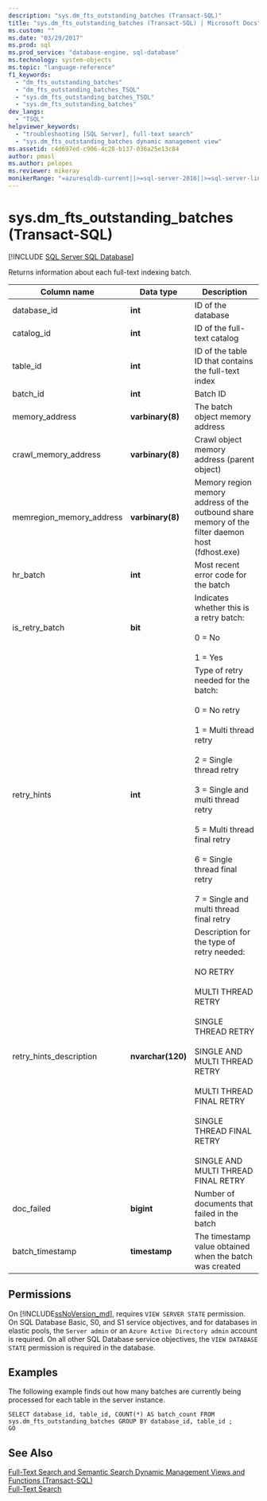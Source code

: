 ```yaml
---
description: "sys.dm_fts_outstanding_batches (Transact-SQL)"
title: "sys.dm_fts_outstanding_batches (Transact-SQL) | Microsoft Docs"
ms.custom: ""
ms.date: "03/29/2017"
ms.prod: sql
ms.prod_service: "database-engine, sql-database"
ms.technology: system-objects
ms.topic: "language-reference"
f1_keywords: 
  - "dm_fts_outstanding_batches"
  - "dm_fts_outstanding_batches_TSQL"
  - "sys.dm_fts_outstanding_batches_TSQL"
  - "sys.dm_fts_outstanding_batches"
dev_langs: 
  - "TSQL"
helpviewer_keywords: 
  - "troubleshooting [SQL Server], full-text search"
  - "sys.dm_fts_outstanding_batches dynamic management view"
ms.assetid: c4d697ed-c906-4c28-b137-036a25e13c84
author: pmasl 
ms.author: pelopes
ms.reviewer: mikeray
monikerRange: "=azuresqldb-current||>=sql-server-2016||>=sql-server-linux-2017||=azuresqldb-mi-current"
---
```

# sys.dm_fts_outstanding_batches (Transact-SQL)
[!INCLUDE [SQL Server SQL Database](../../includes/applies-to-version/sql-asdb.md)]

  Returns information about each full-text indexing batch.  
  
  |Column name|Data type|Description|  
|-----------------|---------------|-----------------|  
|database_id|**int**|ID of the database|  
|catalog_id|**int**|ID of the full-text catalog|  
|table_id|**int**|ID of the table ID that contains the full-text index|  
|batch_id|**int**|Batch ID|  
|memory_address|**varbinary(8)**|The batch object memory address|  
|crawl_memory_address|**varbinary(8)**|Crawl object memory address (parent object)|  
|memregion_memory_address|**varbinary(8)**|Memory region memory address of the outbound share memory of the filter daemon host (fdhost.exe)|  
|hr_batch|**int**|Most recent error code for the batch|  
|is_retry_batch|**bit**|Indicates whether this is a retry batch:<br /><br /> 0 = No<br /><br /> 1 = Yes|  
|retry_hints|**int**|Type of retry needed for the batch:<br /><br /> 0 = No retry<br /><br /> 1 = Multi thread retry<br /><br /> 2 = Single thread retry<br /><br /> 3 = Single and multi thread retry<br /><br /> 5 = Multi thread final retry<br /><br /> 6 = Single thread final retry<br /><br /> 7 = Single and multi thread final retry|  
|retry_hints_description|**nvarchar(120)**|Description for the type of retry needed:<br /><br /> NO RETRY<br /><br /> MULTI THREAD RETRY<br /><br /> SINGLE THREAD RETRY<br /><br /> SINGLE AND MULTI THREAD RETRY<br /><br /> MULTI THREAD FINAL RETRY<br /><br /> SINGLE THREAD FINAL RETRY<br /><br /> SINGLE AND MULTI THREAD FINAL RETRY|  
|doc_failed|**bigint**|Number of documents that failed in the batch|  
|batch_timestamp|**timestamp**|The timestamp value obtained when the batch was created|  
  
## Permissions  

On [!INCLUDE[ssNoVersion_md](../../includes/ssnoversion-md.md)], requires `VIEW SERVER STATE` permission.   
On SQL Database Basic, S0, and S1 service objectives, and for databases in elastic pools, the `Server admin` or an `Azure Active Directory admin` account is required. On all other SQL Database service objectives, the `VIEW DATABASE STATE` permission is required in the database.   
  
## Examples  
 The following example finds out how many batches are currently being processed for each table in the server instance.  
  
```  
SELECT database_id, table_id, COUNT(*) AS batch_count FROM sys.dm_fts_outstanding_batches GROUP BY database_id, table_id ;  
GO  
```  
  
## See Also  
 [Full-Text Search and Semantic Search Dynamic Management Views and Functions &#40;Transact-SQL&#41;](../../relational-databases/system-dynamic-management-views/full-text-and-semantic-search-dynamic-management-views-functions.md)   
 [Full-Text Search](../../relational-databases/search/full-text-search.md)  
  
  
